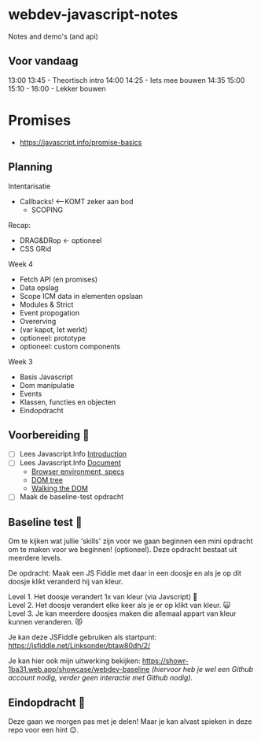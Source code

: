 # webdev-javascript-notes

Notes and demo's (and api)

## Voor vandaag

13:00 13:45 - Theortisch intro
14:00 14:25 - Iets mee bouwen
14:35 15:00
15:10 - 16:00 - Lekker bouwen

# Promises

- https://javascript.info/promise-basics



## Planning

Intentarisatie
- Callbacks! <--KOMT zeker aan bod
    -   SCOPING

Recap:
- DRAG&DRop <- optioneel 
- CSS GRid


Week 4
- Fetch API (en promises)
- Data opslag
- Scope ICM data in elementen opslaan
- Modules & Strict 
- Event propogation
- Overerving
-  (var kapot, let werkt)
- optioneel: prototype
- optioneel: custom components

Week 3

- Basis Javascript
- Dom manipulatie
- Events
- Klassen, functies en objecten
- Eindopdracht



## Voorbereiding :pencil:

- [ ] Lees Javascript.Info [Introduction](https://javascript.info/getting-started)
- [ ] Lees Javascript.Info [Document](https://javascript.info/document)
    - [Browser environment, specs](https://javascript.info/document)
    - [DOM tree](https://javascript.info/dom-nodes)
    - [Walking the DOM](https://javascript.info/dom-navigation)
- [ ] Maak de baseline-test opdracht

## Baseline test :rocket:

Om te kijken wat jullie 'skills' zijn voor we gaan beginnen een mini opdracht om te maken voor we beginnen! (optioneel). Deze opdracht bestaat uit meerdere levels.

De opdracht: Maak een JS Fiddle met daar in een doosje en als je op dit doosje klikt veranderd hij van kleur. 

Level 1. Het doosje verandert 1x van kleur (via Javscript) :baby: <br>
Level 2. Het doosje verandert elke keer als je er op klikt van kleur. :scream_cat: <br>
Level 3. Je kan meerdere doosjes maken die allemaal appart van kleur kunnen veranderen. :heart_eyes_cat:

Je kan deze JSFiddle gebruiken als startpunt: https://jsfiddle.net/Linksonder/btaw80dh/2/

Je kan hier ook mijn uitwerking bekijken: https://showr-1ba31.web.app/showcase/webdev-baseline *(hiervoor heb je wel een Github account nodig, verder geen interactie met Github nodig).*

## Eindopdracht :dart:
Deze gaan we morgen pas met je delen! Maar je kan alvast spieken in deze repo voor een hint :wink:. 